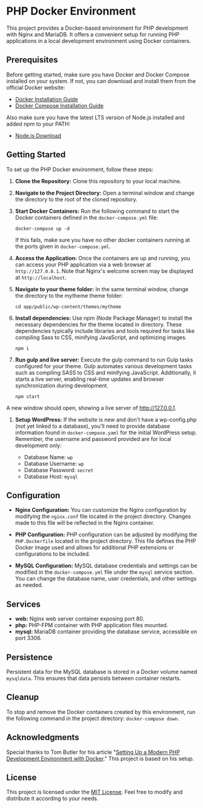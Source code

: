 # PHP Docker Environment

This project provides a Docker-based environment for PHP development with Nginx and MariaDB. It offers a convenient setup for running PHP applications in a local development environment using Docker containers.

## Prerequisites

Before getting started, make sure you have Docker and Docker Compose installed on your system. If not, you can download and install them from the official Docker website:

-   [Docker Installation Guide](https://docs.docker.com/get-docker/)
-   [Docker Compose Installation Guide](https://docs.docker.com/compose/install/)

Also make sure you have the latest LTS version of Node.js installed and added npm to your PATH:

-   [Node.js Download](https://nodejs.org/en/download)

## Getting Started

To set up the PHP Docker environment, follow these steps:

1. **Clone the Repository:** Clone this repository to your local machine.

2. **Navigate to the Project Directory:** Open a terminal window and change the directory to the root of the cloned repository.

3. **Start Docker Containers:** Run the following command to start the Docker containers defined in the `docker-compose.yml` file:

    ```
    docker-compose up -d
    ```

    If this fails, make sure you have no other docker containers running at the ports given in `docker-compose.yml`.

4. **Access the Application:** Once the containers are up and running, you can access your PHP application via a web browser at `http://127.0.0.1`. Note that Nginx's welcome screen may be displayed at `http://localhost`.
5. **Navigate to your theme folder:** In the same terminal window, change the directory to the mytheme theme folder:
    ```
    cd app/public/wp-content/themes/mytheme
    ```
6. **Install dependencies:** Use npm (Node Package Manager) to install the necessary dependencies for the theme located in directory. These dependencies typically include libraries and tools required for tasks like compiling Sass to CSS, minifying JavaScript, and optimizing images.

    ```
    npm i
    ```

7. **Run gulp and live server:** Execute the gulp command to run Gulp tasks configured for your theme. Gulp automates various development tasks such as compiling SASS to CSS and minifying JavaScript. Additionally, it starts a live server, enabling real-time updates and browser synchronization during development.

    ```
    npm start
    ```

A new window should open, showing a live server of http://127.0.0.1.

1. **Setup WordPress:** If the website is new and don't have a wp-config.php (not yet linked to a database), you'll need to provide database information found in `docker-compose.yaml` for the initial WordPress setup. Remember, the username and password provided are for local development only:

    - Database Name: `wp`
    - Database Username: `wp`
    - Database Password: `secret`
    - Database Host: `mysql`

## Configuration

-   **Nginx Configuration:** You can customize the Nginx configuration by modifying the `nginx.conf` file located in the project directory. Changes made to this file will be reflected in the Nginx container.

-   **PHP Configuration:** PHP configuration can be adjusted by modifying the `PHP.Dockerfile` located in the project directory. This file defines the PHP Docker image used and allows for additional PHP extensions or configurations to be included.

-   **MySQL Configuration:** MySQL database credentials and settings can be modified in the `docker-compose.yml` file under the `mysql` service section. You can change the database name, user credentials, and other settings as needed.

## Services

-   **web:** Nginx web server container exposing port 80.
-   **php:** PHP-FPM container with PHP application files mounted.
-   **mysql:** MariaDB container providing the database service, accessible on port 3306.

## Persistence

Persistent data for the MySQL database is stored in a Docker volume named `mysqldata`. This ensures that data persists between container restarts.

## Cleanup

To stop and remove the Docker containers created by this environment, run the following command in the project directory:
`docker-compose down`.

## Acknowledgments

Special thanks to Tom Butler for his article "[Setting Up a Modern PHP Development Environment with Docker](https://www.sitepoint.com/docker-php-development-environment/)." This project is based on his setup.

## License

This project is licensed under the [MIT License](LICENSE). Feel free to modify and distribute it according to your needs.
